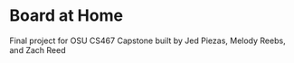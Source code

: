 # Board at Home
Final project for OSU CS467 Capstone built by Jed Piezas, Melody Reebs, and Zach Reed
